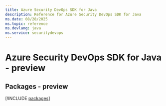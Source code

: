 ```yaml
---
title: Azure Security DevOps SDK for Java
description: Reference for Azure Security DevOps SDK for Java
ms.date: 08/28/2025
ms.topic: reference
ms.devlang: java
ms.service: securitydevops
---
```

# Azure Security DevOps SDK for Java - preview
## Packages - preview
[!INCLUDE [packages](security-devops-index.md)]